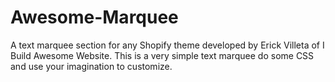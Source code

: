 # Awesome-Marquee
A text marquee section for any Shopify theme developed by Erick Villeta
of I Build Awesome Website.
This is a very simple text marquee do some CSS and use your imagination to customize.
